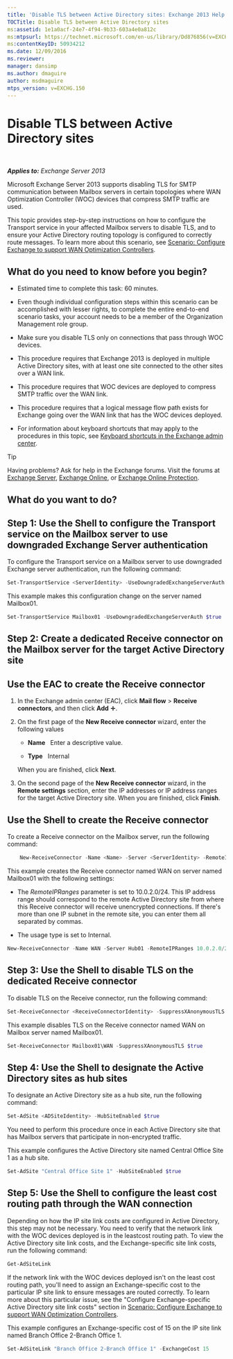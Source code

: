 ```yaml
---
title: 'Disable TLS between Active Directory sites: Exchange 2013 Help'
TOCTitle: Disable TLS between Active Directory sites
ms:assetid: 1e1a0acf-24e7-4f94-9b33-603a4e0a812c
ms:mtpsurl: https://technet.microsoft.com/en-us/library/Dd876856(v=EXCHG.150)
ms:contentKeyID: 50934212
ms.date: 12/09/2016
ms.reviewer: 
manager: dansimp
ms.author: dmaguire
author: msdmaguire
mtps_version: v=EXCHG.150
---
```


# Disable TLS between Active Directory sites

 

_**Applies to:** Exchange Server 2013_


Microsoft Exchange Server 2013 supports disabling TLS for SMTP communication between Mailbox servers in certain topologies where WAN Optimization Controller (WOC) devices that compress SMTP traffic are used.

This topic provides step-by-step instructions on how to configure the Transport service in your affected Mailbox servers to disable TLS, and to ensure your Active Directory routing topology is configured to correctly route messages. To learn more about this scenario, see [Scenario: Configure Exchange to support WAN Optimization Controllers](scenario-configure-exchange-to-support-wan-optimization-controllers-exchange-2013-help.md).

## What do you need to know before you begin?

  - Estimated time to complete this task: 60 minutes.

  - Even though individual configuration steps within this scenario can be accomplished with lesser rights, to complete the entire end-to-end scenario tasks, your account needs to be a member of the Organization Management role group.

  - Make sure you disable TLS only on connections that pass through WOC devices.

  - This procedure requires that Exchange 2013 is deployed in multiple Active Directory sites, with at least one site connected to the other sites over a WAN link.

  - This procedure requires that WOC devices are deployed to compress SMTP traffic over the WAN link.

  - This procedure requires that a logical message flow path exists for Exchange going over the WAN link that has the WOC devices deployed.

  - For information about keyboard shortcuts that may apply to the procedures in this topic, see [Keyboard shortcuts in the Exchange admin center](keyboard-shortcuts-in-the-exchange-admin-center-2013-help.md).


> [!TIP]
> Having problems? Ask for help in the Exchange forums. Visit the forums at <A href="https://go.microsoft.com/fwlink/p/?linkid=60612">Exchange Server</A>, <A href="https://go.microsoft.com/fwlink/p/?linkid=267542">Exchange Online</A>, or <A href="https://go.microsoft.com/fwlink/p/?linkid=285351">Exchange Online Protection</A>.



## What do you want to do?

## Step 1: Use the Shell to configure the Transport service on the Mailbox server to use downgraded Exchange Server authentication

To configure the Transport service on a Mailbox server to use downgraded Exchange server authentication, run the following command:

```powershell
Set-TransportService <ServerIdentity> -UseDowngradedExchangeServerAuth $true
```

This example makes this configuration change on the server named Mailbox01.

```powershell
Set-TransportService Mailbox01 -UseDowngradedExchangeServerAuth $true
```

## Step 2: Create a dedicated Receive connector on the Mailbox server for the target Active Directory site

## Use the EAC to create the Receive connector

1.  In the Exchange admin center (EAC), click **Mail flow** \> **Receive connectors**, and then click **Add** ![Add Icon](images/JJ218640.c1e75329-d6d7-4073-a27d-498590bbb558(EXCHG.150).gif "Add Icon").

2.  On the first page of the **New Receive connector** wizard, enter the following values
    
      - **Name**   Enter a descriptive value.
    
      - **Type**   Internal
    
    When you are finished, click **Next**.

3.  On the second page of the **New Receive connector** wizard, in the **Remote settings** section, enter the IP addresses or IP address ranges for the target Active Directory site. When you are finished, click **Finish**.

## Use the Shell to create the Receive connector

To create a Receive connector on the Mailbox server, run the following command:

```powershell
    New-ReceiveConnector -Name <Name> -Server <ServerIdentity> -RemoteIPRanges <IPAddressRange> -Internal
```

This example creates the Receive connector named WAN on server named Mailbox01 with the following settings:

  - The *RemoteIPRanges* parameter is set to 10.0.2.0/24. This IP address range should correspond to the remote Active Directory site from where this Receive connector will receive unencrypted connections. If there's more than one IP subnet in the remote site, you can enter them all separated by commas.

  - The usage type is set to Internal.

<!-- end list -->

```powershell
New-ReceiveConnector -Name WAN -Server Hub01 -RemoteIPRanges 10.0.2.0/24 -Internal
```

## Step 3: Use the Shell to disable TLS on the dedicated Receive connector

To disable TLS on the Receive connector, run the following command:

```powershell
Set-ReceiveConnector <ReceiveConnectorIdentity> -SuppressXAnonymousTLS $true
```

This example disables TLS on the Receive connector named WAN on Mailbox server named Mailbox01.

```powershell
Set-ReceiveConnector Mailbox01\WAN -SuppressXAnonymousTLS $true
```

## Step 4: Use the Shell to designate the Active Directory sites as hub sites

To designate an Active Directory site as a hub site, run the following command:

```powershell
Set-AdSite <ADSiteIdentity> -HubSiteEnabled $true
```

You need to perform this procedure once in each Active Directory site that has Mailbox servers that participate in non-encrypted traffic.

This example configures the Active Directory site named Central Office Site 1 as a hub site.

```powershell
Set-AdSite "Central Office Site 1" -HubSiteEnabled $true
```

## Step 5: Use the Shell to configure the least cost routing path through the WAN connection

Depending on how the IP site link costs are configured in Active Directory, this step may not be necessary. You need to verify that the network link with the WOC devices deployed is in the leastcost routing path. To view the Active Directory site link costs, and the Exchange-specific site link costs, run the following command:

```powershell
Get-AdSiteLink
```

If the network link with the WOC devices deployed isn't on the least cost routing path, you'll need to assign an Exchange-specific cost to the particular IP site link to ensure messages are routed correctly. To learn more about this particular issue, see the "Configure Exchange-specific Active Directory site link costs" section in [Scenario: Configure Exchange to support WAN Optimization Controllers](scenario-configure-exchange-to-support-wan-optimization-controllers-exchange-2013-help.md).

This example configures an Exchange-specific cost of 15 on the IP site link named Branch Office 2-Branch Office 1.

```powershell
Set-AdSiteLink "Branch Office 2-Branch Office 1" -ExchangeCost 15
```

